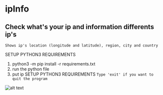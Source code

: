 # ipInfo
## Check what's your ip and information differents ip's
```
Shows ip's location (longitude and latitude), region, city and country
```
SETUP PYTHON3 REQUIREMENTS
1) python3 -m pip install -r requirements.txt
2) run the python file 
3) put ip
SETUP PYTHON3 REQUIREMENTS
``
 Type 'exit' if you want to quit the program
``


![alt text](https://cdn.hosterdaddy.com/img-assets/404/ipaddress.png "ip")
